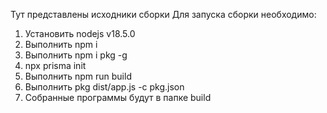 Тут представлены исходники сборки
Для запуска сборки необходимо:

1. Установить nodejs v18.5.0
2. Выполнить npm i
3. Выполнить npm i pkg -g
4. npx prisma init  
5. Выполнить npm run build
6. Выполнить pkg dist/app.js -c pkg.json
7. Собранные программы будут в папке build